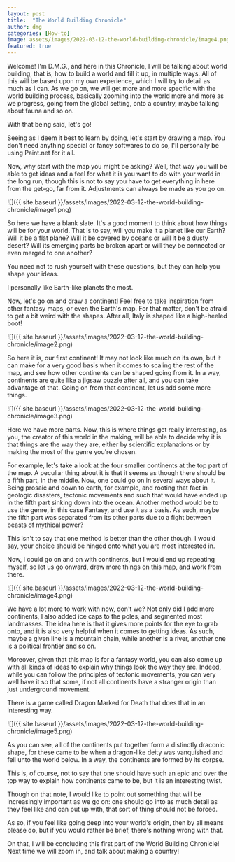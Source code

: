 ```yaml
---
layout: post
title:  "The World Building Chronicle"
author: dmg
categories: [How-to]
image: assets/images/2022-03-12-the-world-building-chronicle/image4.png
featured: true
---
```


Welcome! I&#39;m D.M.G., and here in this Chronicle, I will be talking about world building, that is, how to build a world and fill it up, in multiple ways. All of this will be based upon my own experience, which I will try to detail as much as I can. As we go on, we will get more and more specific with the world building process, basically zooming into the world more and more as we progress, going from the global setting, onto a country, maybe talking about fauna and so on.

 With that being said, let&#39;s go!

Seeing as I deem it best to learn by doing, let&#39;s start by drawing a map. You don&#39;t need anything special or fancy softwares to do so, I&#39;ll personally be using Paint.net for it all.

Now, why start with the map you might be asking? Well, that way you will be able to get ideas and a feel for what it is you want to do with your world in the long run, though this is not to say you have to get everything in here from the get-go, far from it. Adjustments can always be made as you go on.

![]({{ site.baseurl }}/assets/images/2022-03-12-the-world-building-chronicle/image1.png)

So here we have a blank slate. It&#39;s a good moment to think about how things will be for your world. That is to say, will you make it a planet like our Earth? Will it be a flat plane? Will it be covered by oceans or will it be a dusty desert? Will its emerging parts be broken apart or will they be connected or even merged to one another?

You need not to rush yourself with these questions, but they can help you shape your ideas.

I personally like Earth-like planets the most.

 Now, let&#39;s go on and draw a continent! Feel free to take inspiration from other fantasy maps, or even the Earth&#39;s map. For that matter, don&#39;t be afraid to get a bit weird with the shapes. After all, Italy is shaped like a high-heeled boot!

![]({{ site.baseurl }}/assets/images/2022-03-12-the-world-building-chronicle/image2.png)

So here it is, our first continent! It may not look like much on its own, but it can make for a very good basis when it comes to scaling the rest of the map, and see how other continents can be shaped going from it. In a way, continents are quite like a jigsaw puzzle after all, and you can take advantage of that. Going on from that continent, let us add some more things.

![]({{ site.baseurl }}/assets/images/2022-03-12-the-world-building-chronicle/image3.png)

Here we have more parts. Now, this is where things get really interesting, as you, the creator of this world in the making, will be able to decide why it is that things are the way they are, either by scientific explanations or by making the most of the genre you&#39;re chosen.

For example, let&#39;s take a look at the four smaller continents at the top part of the map. A peculiar thing about it is that it seems as though there should be a fifth part, in the middle. Now, one could go on in several ways about it. Being prosaic and down to earth, for example, and rooting that fact in geologic disasters, tectonic movements and such that would have ended up in the fifth part sinking down into the ocean. Another method would be to use the genre, in this case Fantasy, and use it as a basis. As such, maybe the fifth part was separated from its other parts due to a fight between beasts of mythical power?

This isn&#39;t to say that one method is better than the other though. I would say, your choice should be hinged onto what you are most interested in.

Now, I could go on and on with continents, but I would end up repeating myself, so let us go onward, draw more things on this map, and work from there.

![]({{ site.baseurl }}/assets/images/2022-03-12-the-world-building-chronicle/image4.png)

We have a lot more to work with now, don&#39;t we? Not only did I add more continents, I also added ice caps to the poles, and segmented most landmasses. The idea here is that it gives more points for the eye to grab onto, and it is also very helpful when it comes to getting ideas. As such, maybe a given line is a mountain chain, while another is a river, another one is a political frontier and so on.

Moreover, given that this map is for a fantasy world, you can also come up with all kinds of ideas to explain why things look the way they are. Indeed, while you can follow the principles of tectonic movements, you can very well have it so that some, if not all continents have a stranger origin than just underground movement.

There is a game called Dragon Marked for Death that does that in an interesting way.

![]({{ site.baseurl }}/assets/images/2022-03-12-the-world-building-chronicle/image5.png)

As you can see, all of the continents put together form a distinctly draconic shape, for these came to be when a dragon-like deity was vanquished and fell unto the world below. In a way, the continents are formed by its corpse.

 This is, of course, not to say that one should have such an epic and over the top way to explain how continents came to be, but it is an interesting twist.

 Though on that note, I would like to point out something that will be increasingly important as we go on: one should go into as much detail as they feel like and can put up with, that sort of thing should not be forced.

As so, if you feel like going deep into your world&#39;s origin, then by all means please do, but if you would rather be brief, there&#39;s nothing wrong with that.

On that, I will be concluding this first part of the World Building Chronicle! Next time we will zoom in, and talk about making a country!

